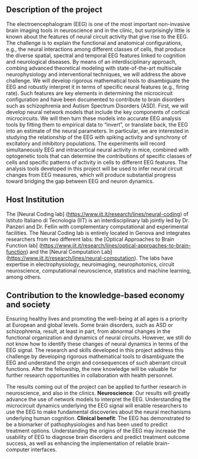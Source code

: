 
## Description of the project 

The electroencephalogram (EEG) is one of the most important non-invasive brain imaging tools in neuroscience and in the
clinic, but surprisingly little is known about the features of neural circuit activity that give rise to the EEG. The challenge 
is to explain the functional and anatomical configurations, e.g., the neural interactions among different classes of cells, that
produce the diverse spatial, spectral and temporal EEG features linked to cognition and neurological diseases. By means of
an interdisciplinary approach, combing advanced theoretical modeling with state-of-the-art multiscale neurophysiology and
interventional techniques, we will address the above challenge. We will develop rigorous mathematical tools to disambiguate the
EEG and robustly interpret it in terms of specific neural features (e.g., firing rate). Such features are key elements in
determining the microcircuit configuration and have been documented to contribute to brain disorders such as schizophrenia
and Autism Spectrum Disorders (ASD). First, we will develop neural network models that include the key components of
cortical microcircuits. We will then turn these models into accurate EEG analysis tools by fitting them to empirical data to
“invert”, or translate back, the EEG into an estimate of the neural parameters. In particular, we are interested in studying the
relationship of the EEG with spiking activity and synchrony of excitatory and inhibitory populations. The experiments will
record simultaneously EEG and intracortical neural activity in mice, combined with optogenetic tools that can determine the
contributions of specific classes of cells and specific patterns of activity in cells to different EEG features. The analysis 
tools developed in this project will be used to infer neural circuit changes from EEG measures, which will produce substantial
progress toward bridging the gap between EEG and neuron dynamics.

## Host Institution 

The [Neural Coding lab] (https://www.iit.it/research/lines/neural-coding) of Istituto Italiano di Tecnologia (IIT) is an interdisciplinary lab jointly led by Dr. Panzeri and Dr.
Fellin with complementary computational and experimental facilities. The Neural Coding lab is entirely located in Genova and 
integrates researchers from two different labs: the [Optical Approaches to Brain Function lab] (https://www.iit.it/research/lines/optical-approaches-to-brain-function) and the [Neural Computation Lab] (https://www.iit.it/research/lines/neural-computation). 
The labs have expertise in electrophysiology, neuroimaging, neurophotonics, circuit neuroscience, computational neuroscience, 
statistics and machine learning, among others.

## Contribution to the knowledge-based economy and society

Ensuring healthy lives and promoting the well-being at all ages is a priority at European and global levels. Some brain disorders, 
such as ASD or schizophrenia, result, at least in part, from abnormal changes in the functional organization and dynamics of neural 
circuits. However, we still do not know how to identify these changes of neural dynamics in terms of the EEG signal. The research and 
skills developed in this project address this challenge by developing rigorous mathematical tools to disambiguate the EEG and understand 
the origin and consequences of such aberrant circuit functions. After the fellowship, the new knowledge will be valuable for further 
research opportunities in collaboration with health personnel.

The results coming out of the project can be applied to further research in neuroscience, and also in the clinics. **Neuroscience**: Our 
results will greatly advance the use of network models to interpret the EEG. Understanding the microcircuit dynamics underlying the EEG 
signal will enable researchers to use the EEG to make fundamental discoveries about the neural mechanisms underlying human cognition. 
**Clinical benefit**: The EEG has demonstrated to be a biomarker of pathophysiologies and has been used to predict treatment options. 
Understanding the origins of the EEG may increase the usability of EEG to diagnose brain disorders and predict treatment outcome success, 
as well as enhancing the implementation of reliable brain-computer interfaces.
